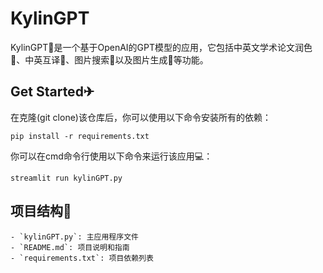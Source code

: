 # KylinGPT

KylinGPT💖是一个基于OpenAI的GPT模型的应用，它包括中英文学术论文润色🍔、中英互译🍟、图片搜索🌭以及图片生成🍕等功能。

## Get Started✈

在克隆(git clone)该仓库后，你可以使用以下命令安装所有的依赖：
```
pip install -r requirements.txt
```
你可以在cmd命令行使用以下命令来运行该应用💻：
```
streamlit run kylinGPT.py
```
## 项目结构🥽
```
- `kylinGPT.py`: 主应用程序文件
- `README.md`: 项目说明和指南
- `requirements.txt`: 项目依赖列表

